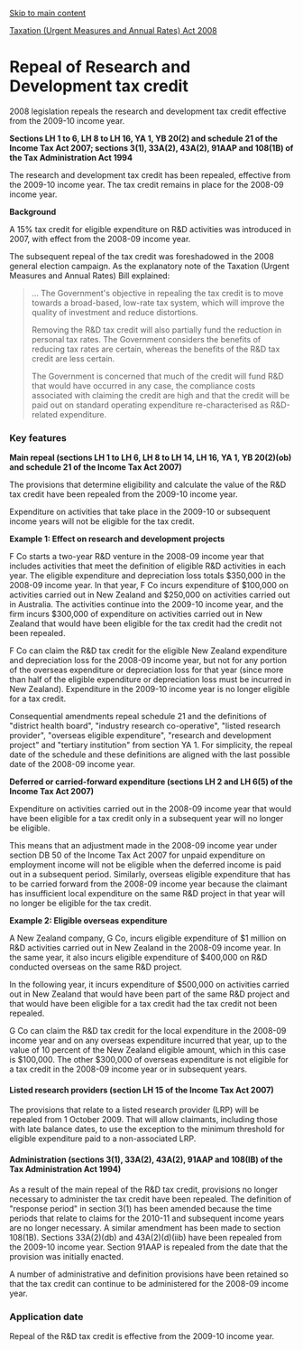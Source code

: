 [Skip to main content](#main-content-tt)

[Taxation (Urgent Measures and Annual Rates) Act 2008](/new-legislation/act-articles/taxation-urgent-measures-and-annual-rates-act-2008 "Taxation (Urgent Measures and Annual Rates) Act 2008")

Repeal of Research and Development tax credit
=============================================

2008 legislation repeals the research and development tax credit effective from the 2009-10 income year.

**Sections LH 1 to 6, LH 8 to LH 16, YA 1, YB 20(2) and schedule 21 of the Income Tax Act 2007; sections 3(1), 33A(2), 43A(2), 91AAP and 108(1B) of the Tax Administration Act 1994**

The research and development tax credit has been repealed, effective from the 2009-10 income year. The tax credit remains in place for the 2008-09 income year.

**Background**

A 15% tax credit for eligible expenditure on R&D activities was introduced in 2007, with effect from the 2008-09 income year.

The subsequent repeal of the tax credit was foreshadowed in the 2008 general election campaign. As the explanatory note of the Taxation (Urgent Measures and Annual Rates) Bill explained:

> ... The Government's objective in repealing the tax credit is to move towards a broad-based, low-rate tax system, which will improve the quality of investment and reduce distortions.
> 
> Removing the R&D tax credit will also partially fund the reduction in personal tax rates. The Government considers the benefits of reducing tax rates are certain, whereas the benefits of the R&D tax credit are less certain.
> 
> The Government is concerned that much of the credit will fund R&D that would have occurred in any case, the compliance costs associated with claiming the credit are high and that the credit will be paid out on standard operating expenditure re-characterised as R&D-related expenditure.

### Key features

**Main repeal (sections LH 1 to LH 6, LH 8 to LH 14, LH 16, YA 1, YB 20(2)(ob) and schedule 21 of the Income Tax Act 2007)**

The provisions that determine eligibility and calculate the value of the R&D tax credit have been repealed from the 2009-10 income year.

Expenditure on activities that take place in the 2009-10 or subsequent income years will not be eligible for the tax credit.  

**Example 1: Effect on research and development projects**

F Co starts a two-year R&D venture in the 2008-09 income year that includes activities that meet the definition of eligible R&D activities in each year. The eligible expenditure and depreciation loss totals $350,000 in the 2008-09 income year. In that year, F Co incurs expenditure of $100,000 on activities carried out in New Zealand and $250,000 on activities carried out in Australia. The activities continue into the 2009-10 income year, and the firm incurs $300,000 of expenditure on activities carried out in New Zealand that would have been eligible for the tax credit had the credit not been repealed.

F Co can claim the R&D tax credit for the eligible New Zealand expenditure and depreciation loss for the 2008-09 income year, but not for any portion of the overseas expenditure or depreciation loss for that year (since more than half of the eligible expenditure or depreciation loss must be incurred in New Zealand). Expenditure in the 2009-10 income year is no longer eligible for a tax credit.

Consequential amendments repeal schedule 21 and the definitions of "district health board", "industry research co-operative", "listed research provider", "overseas eligible expenditure", "research and development project" and "tertiary institution" from section YA 1. For simplicity, the repeal date of the schedule and these definitions are aligned with the last possible date of the 2008-09 income year.

**Deferred or carried-forward expenditure (sections LH 2 and LH 6(5) of the Income Tax Act 2007)**

Expenditure on activities carried out in the 2008-09 income year that would have been eligible for a tax credit only in a subsequent year will no longer be eligible.

This means that an adjustment made in the 2008-09 income year under section DB 50 of the Income Tax Act 2007 for unpaid expenditure on employment income will not be eligible when the deferred income is paid out in a subsequent period. Similarly, overseas eligible expenditure that has to be carried forward from the 2008-09 income year because the claimant has insufficient local expenditure on the same R&D project in that year will no longer be eligible for the tax credit.

**Example 2: Eligible overseas expenditure**

A New Zealand company, G Co, incurs eligible expenditure of $1 million on R&D activities carried out in New Zealand in the 2008-09 income year. In the same year, it also incurs eligible expenditure of $400,000 on R&D conducted overseas on the same R&D project.

In the following year, it incurs expenditure of $500,000 on activities carried out in New Zealand that would have been part of the same R&D project and that would have been eligible for a tax credit had the tax credit not been repealed.

G Co can claim the R&D tax credit for the local expenditure in the 2008-09 income year and on any overseas expenditure incurred that year, up to the value of 10 percent of the New Zealand eligible amount, which in this case is $100,000. The other $300,000 of overseas expenditure is not eligible for a tax credit in the 2008-09 income year or in subsequent years.

#### Listed research providers (section LH 15 of the Income Tax Act 2007)

The provisions that relate to a listed research provider (LRP) will be repealed from 1 October 2009. That will allow claimants, including those with late balance dates, to use the exception to the minimum threshold for eligible expenditure paid to a non-associated LRP.

#### Administration (sections 3(1), 33A(2), 43A(2), 91AAP and 108(IB) of the Tax Administration Act 1994)

As a result of the main repeal of the R&D tax credit, provisions no longer necessary to administer the tax credit have been repealed. The definition of "response period" in section 3(1) has been amended because the time periods that relate to claims for the 2010-11 and subsequent income years are no longer necessary. A similar amendment has been made to section 108(1B). Sections 33A(2)(db) and 43A(2)(d)(iib) have been repealed from the 2009-10 income year. Section 91AAP is repealed from the date that the provision was initially enacted.

A number of administrative and definition provisions have been retained so that the tax credit can continue to be administered for the 2008-09 income year.

### Application date

Repeal of the R&D tax credit is effective from the 2009-10 income year.